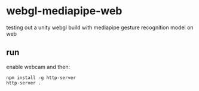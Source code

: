 # webgl-mediapipe-web
testing out a unity webgl build with mediapipe gesture recognition model on web

## run
enable webcam and then:

```
npm install -g http-server
http-server .
```